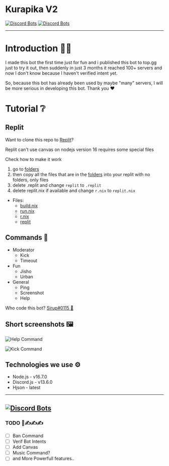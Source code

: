 # Kurapika V2

[![Discord Bots](https://top.gg/api/widget/status/707651800072716360.svg)](https://top.gg/bot/707651800072716360)
[![Discord Bots](https://top.gg/api/widget/upvotes/707651800072716360.svg)](https://top.gg/bot/707651800072716360)

---

# Introduction 👨‍💻
I made this bot the first time just for fun and i published this bot to top.gg just to try it out, then suddenly in just 3 months it reached 100+ servers and now I don't know because I haven't verified intent yet.

So, because this bot has already been used by maybe "many" servers, I will be more serious in developing this bot. Thank you ♥

# Tutorial ❔

## Replit
Want to clone this repo to [Replit](https://replit.com/)?

Replit can't use canvas on nodejs version 16 requires some special files

Check how to make it work

1. go to [folders](/folders)
2. then copy all the files that are in the [folders](/folders) into your replit with no folders, only files
3. delete .replit and change `replit` to `.replit`
4. delete replit.nix if available and change `r.nix` to `replit.nix`
- Files:
  - [build.nix](/folders/build.nix)
  - [run.nix](/folders/run.nix)
  - [r.nix](/folders/r.nix)
  - [replit](/folders/replit)


## Commands 🤖
- Moderator
  - Kick
  - Timeout
- Fun
  - Jisho
  - Urban
- General
  - Ping
  - Screenshot
  - Help

Who code this bot? [Sirup#0115 👷](https://discord.com/users/681843628317868049)

## Short screenshots 🖼️
![Help Command](https://cdn.mioun.xyz/new_help.png)

![Kick Command](https://cdn.mioun.xyz/kick.png)

## Technologies we use ⚙️
- Node.js - v16.7.0
- Discord.js - v13.6.0
- Hjson - latest

---
[![Discord Bots](https://top.gg/api/widget/707651800072716360.svg)](https://top.gg/bot/707651800072716360)
---

### TODO 📝✍️✍️✍️
- [ ] Ban Command
- [ ] Verif Bot Intents
- [ ] Add Canvas
- [ ] Music Command?
- [ ] and More Powerfull features..